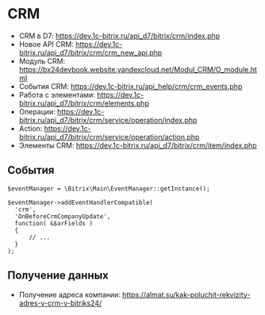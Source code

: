 # CRM
- CRM в D7:            https://dev.1c-bitrix.ru/api_d7/bitrix/crm/index.php
- Новое API CRM:       https://dev.1c-bitrix.ru/api_d7/bitrix/crm/crm_new_api.php
- Модуль CRM:          https://bx24devbook.website.yandexcloud.net/Modul_CRM/O_module.html
- События CRM:         https://dev.1c-bitrix.ru/api_help/crm/crm_events.php
- Работа с элементами: https://dev.1c-bitrix.ru/api_d7/bitrix/crm/elements.php
- Операции:            https://dev.1c-bitrix.ru/api_d7/bitrix/crm/service/operation/index.php
- Action:              https://dev.1c-bitrix.ru/api_d7/bitrix/crm/service/operation/action.php
- Элементы CRM:        https://dev.1c-bitrix.ru/api_d7/bitrix/crm/item/index.php

## События

    $eventManager = \Bitrix\Main\EventManager::getInstance();

    $eventManager->addEventHandlerCompatible(
      'crm',
      'OnBeforeCrmCompanyUpdate',
      function( &$arFields )
      {
          // ...
      }
    );

## Получение данных
- Получение адреса компании: https://almat.su/kak-poluchit-rekvizity-adres-v-crm-v-bitriks24/
